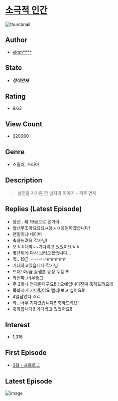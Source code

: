 # [소극적 인간](https://comic.naver.com/bestChallenge/list?titleId=744896)
![thumbnail](https://image-comic.pstatic.net/user_contents_data/challenge_comic/2020/07/25/333042/thumbnail_202x164cdeb051c_276b_40b2_8f4d_6fc79731cc55_00000373.JPEG)

## Author
- [ektm****](https://comic.naver.com/artistTitle?id=333042)

## State
- ***정식연재***

## Rating
- 9.63

## View Count
- 320000

## Genre
- 스릴러, 드라마

## Description
> 살인을 저지른 한 남자의 이야기 - 격주 연재

## Replies (Latest Episode)
- 당신.. 왜 19금으로 온거야..
- 헐너무조아요요요ㅛ용ㅅㅇ응원하겠습니다!
- 왠일이냐 네이버
- 축하드려요 작가님!
- 오ㅎㅎ대박~~기다리고 있었어요ㅎㅎ
- 몇년뒤에 다시 보러오겠습니다...
- 헉.. 19금 ㅋㅋㅋㅋㅠㅠㅠㅠㅠ
- 기대하고있습니다 작가님
- 드뎌! 화/금 꿀잼툰 등장 두둥!!!!
- 와진짜..너무좋고
- 주 2회나 연재한다구요!!!! 오예입니다진짜 축하드려요!!!
- 목빠지게 기다렸어요 빨리!보고 싶어요!!!
- 4일남았다 ㅇㄷ
- 와.. 너무 기다렸습니다!! 축하드려요!
- 축하합니다!! 기다리고 있었어요!!

## Interest
- 1,316

## First Episode
- [0화 - 프롤로그](https://comic.naver.com/bestChallenge/detail?titleId=744896&no=2)

## Latest Episode
![image](https://image-comic.pstatic.net/user_contents_data/challenge_comic/2021/11/01/333042/upload_4062581348277172533.jpeg)
